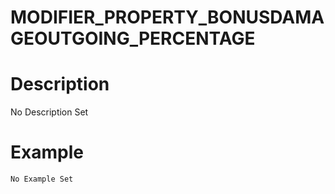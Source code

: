 # MODIFIER_PROPERTY_BONUSDAMAGEOUTGOING_PERCENTAGE
# Description
No Description Set
# Example
```No Example Set```